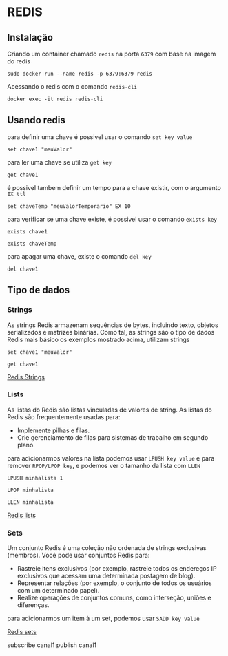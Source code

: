 # REDIS

## Instalação

Criando um container chamado ``redis`` na porta ``6379`` com base na imagem do redis

```
sudo docker run --name redis -p 6379:6379 redis
```

Acessando o redis com o comando ``redis-cli``

```
docker exec -it redis redis-cli
```

## Usando redis
para definir uma chave é possivel usar o comando ``set key value``

```
set chave1 "meuValor"
```

para ler uma chave se utiliza ``get key``

```
get chave1
```

é possivel tambem definir um tempo para a chave existir, com o argumento ``EX ttl``

```
set chaveTemp "meuValorTemporario" EX 10
```

para verificar se uma chave existe, é possivel usar o comando ``exists key``

```
exists chave1
```

```
exists chaveTemp
```

para apagar uma chave, existe o comando ``del key``

```
del chave1
```

## Tipo de dados

### Strings
As strings Redis armazenam sequências de bytes, incluindo texto, objetos serializados e matrizes binárias. Como tal, as strings são o tipo de dados Redis mais básico
os exemplos mostrado acima, utilizam strings

```
set chave1 "meuValor"
```
```
get chave1
```
[Redis Strings](https://redis.io/docs/data-types/strings/)

### Lists

As listas do Redis são listas vinculadas de valores de string. As listas do Redis são frequentemente usadas para:
- Implemente pilhas e filas.
- Crie gerenciamento de filas para sistemas de trabalho em segundo plano.

para adicionarmos valores na lista podemos usar ``LPUSH key value`` e para remover ``RPOP/LPOP key``, e podemos ver o tamanho da lista com ``LLEN``

```
LPUSH minhalista 1
```
```
LPOP minhalista 
```
```
LLEN minhalista
```
[Redis lists](https://redis.io/docs/data-types/lists/)

### Sets

Um conjunto Redis é uma coleção não ordenada de strings exclusivas (membros). Você pode usar conjuntos Redis para:
- Rastreie itens exclusivos (por exemplo, rastreie todos os endereços IP exclusivos que acessam uma determinada postagem de blog).
- Representar relações (por exemplo, o conjunto de todos os usuários com um determinado papel).
- Realize operações de conjuntos comuns, como interseção, uniões e diferenças.

para adicionarmos um item à um set, podemos usar ``SADD key value ``

[Redis sets](https://redis.io/docs/data-types/sets/)

subscribe canal1
publish canal1